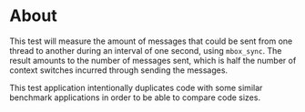 # About

This test will measure the amount of messages that could be sent from one
thread to another during an interval of one second, using `mbox_sync`. The
result amounts to the number of messages sent, which is half the number of
context switches incurred through sending the messages.

This test application intentionally duplicates code with some similar benchmark
applications in order to be able to compare code sizes.
